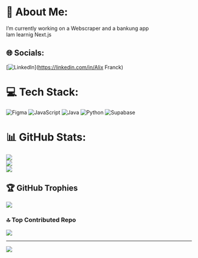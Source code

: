 # 💫 About Me:
I’m currently working on a Webscraper and a bankung app <br>Iam learnig Next.js 


## 🌐 Socials:
[![LinkedIn](https://img.shields.io/badge/LinkedIn-%230077B5.svg?logo=linkedin&logoColor=white)](https://linkedin.com/in/Alix Franck) 

# 💻 Tech Stack:
![Figma](https://img.shields.io/badge/figma-%23F24E1E.svg?style=for-the-badge&logo=figma&logoColor=white) ![JavaScript](https://img.shields.io/badge/javascript-%23323330.svg?style=for-the-badge&logo=javascript&logoColor=%23F7DF1E) ![Java](https://img.shields.io/badge/java-%23ED8B00.svg?style=for-the-badge&logo=openjdk&logoColor=white) ![Python](https://img.shields.io/badge/python-3670A0?style=for-the-badge&logo=python&logoColor=ffdd54) ![Supabase](https://img.shields.io/badge/Supabase-3ECF8E?style=for-the-badge&logo=supabase&logoColor=white)
# 📊 GitHub Stats:
![](https://github-readme-stats.vercel.app/api?username=Alyxfranck&theme=dark&hide_border=false&include_all_commits=false&count_private=false)<br/>
![](https://github-readme-streak-stats.herokuapp.com/?user=Alyxfranck&theme=dark&hide_border=false)<br/>
![](https://github-readme-stats.vercel.app/api/top-langs/?username=Alyxfranck&theme=dark&hide_border=false&include_all_commits=false&count_private=false&layout=compact)

## 🏆 GitHub Trophies
![](https://github-profile-trophy.vercel.app/?username=Alyxfranck&theme=radical&no-frame=false&no-bg=true&margin-w=4)

### 🔝 Top Contributed Repo
![](https://github-contributor-stats.vercel.app/api?username=Alyxfranck&limit=5&theme=dark&combine_all_yearly_contributions=true)

---
[![](https://visitcount.itsvg.in/api?id=Alyxfranck&icon=0&color=1)](https://visitcount.itsvg.in)

<!-- Proudly created with GPRM ( https://gprm.itsvg.in ) -->
